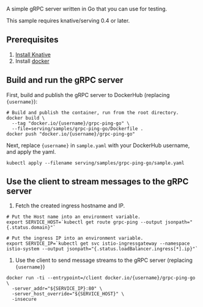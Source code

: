 
A simple gRPC server written in Go that you can use for testing.

This sample requires knative/serving 0.4 or later.

## Prerequisites

1. [Install Knative](../../../install/)
1. Install [docker](https://www.docker.com/)

## Build and run the gRPC server

First, build and publish the gRPC server to DockerHub (replacing `{username}`):

```shell
# Build and publish the container, run from the root directory.
docker build \
  --tag "docker.io/{username}/grpc-ping-go" \
  --file=serving/samples/grpc-ping-go/Dockerfile .
docker push "docker.io/{username}/grpc-ping-go"
```

Next, replace `{username}` in `sample.yaml` with your DockerHub username, and
apply the yaml.

```shell
kubectl apply --filename serving/samples/grpc-ping-go/sample.yaml
```

## Use the client to stream messages to the gRPC server

1. Fetch the created ingress hostname and IP.

```shell
# Put the Host name into an environment variable.
export SERVICE_HOST=`kubectl get route grpc-ping --output jsonpath="{.status.domain}"`

# Put the ingress IP into an environment variable.
export SERVICE_IP=`kubectl get svc istio-ingressgateway --namespace istio-system --output jsonpath="{.status.loadBalancer.ingress[*].ip}"`
```

1. Use the client to send message streams to the gRPC server (replacing
   `{username}`)

```shell
docker run -ti --entrypoint=/client docker.io/{username}/grpc-ping-go \
  -server_addr="${SERVICE_IP}:80" \
  -server_host_override="${SERVICE_HOST}" \
  -insecure
```
